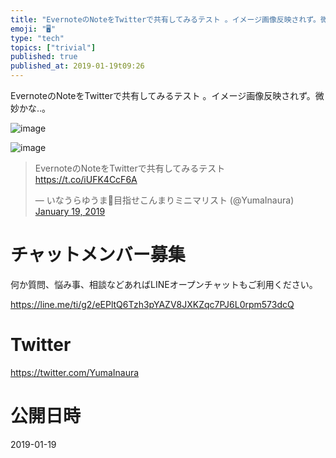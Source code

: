 ```yaml
---
title: "EvernoteのNoteをTwitterで共有してみるテスト 。イメージ画像反映されず。微妙かな‥。"
emoji: "🖥"
type: "tech"
topics: ["trivial"]
published: true
published_at: 2019-01-19t09:26
---
```


EvernoteのNoteをTwitterで共有してみるテスト 。イメージ画像反映されず。微妙かな‥。

![image](https://user-images.githubusercontent.com/13635059/51419241-36e89000-1bcc-11e9-8122-5f45727f483a.png)

![image](https://user-images.githubusercontent.com/13635059/51419234-305a1880-1bcc-11e9-85f7-f7687d219688.png)

<blockquote class="twitter-tweet" data-lang="en"><p lang="ja" dir="ltr">EvernoteのNoteをTwitterで共有してみるテスト <a href="https://t.co/iUFK4CcF6A">https://t.co/iUFK4CcF6A</a></p>&mdash; いなうらゆうま🤖目指せこんまりミニマリスト (@YumaInaura) <a href="https://twitter.com/YumaInaura/status/1086419276896993280?ref_src=twsrc%5Etfw">January 19, 2019</a></blockquote>












<!-- Update From Qiita API -->

# チャットメンバー募集


何か質問、悩み事、相談などあればLINEオープンチャットもご利用ください。

https://line.me/ti/g2/eEPltQ6Tzh3pYAZV8JXKZqc7PJ6L0rpm573dcQ





# Twitter


https://twitter.com/YumaInaura


<!-- Update From Qiita API -->



# 公開日時

2019-01-19
